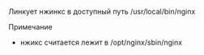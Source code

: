 Линкует нжинкс в доступный путь /usr/local/bin/nginx

Примечание
 * нжикс считается лежит в /opt/nginx/sbin/nginx
